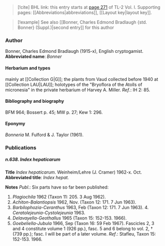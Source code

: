 > [!cite] BHL link: this entry starts at [page 271](https://www.biodiversitylibrary.org/page/33120402) of TL-2 Vol. I.
> Supporting pages: [[Abbreviations|abbreviations]], [[Layout key|layout key]].

> [!example] See also [[Bonner, Charles Edmond Bradlaugh {std. Bonner} (Suppl.)|second entry]] for this author

### Author

Bonner, Charles Edmond Bradlaugh (1915-x), English cryptogamist. 
**Abbreviated name**: *Bonner*

#### Herbarium and types

mainly at [[Collection G|G]]; the plants from Vaud collected before 1940 at [[Collection LAU|LAU]]; holotypes of the "Bryoflora of the Atolls of micronesia" in the private herbarium of Harvey A. Miller.
*Ref*.: IH 2: 85.

#### Bibliography and biography

BFM 964; Bossert p. 45; MW p. 27; Kew 1: 296.

#### Eponymy

*Bonneria* M. Fulford & J. Taylor (1961).

### Publications

##### n.638. Index hepaticarum

**Title**
*Index hepaticarum*. Weinheim/Lehre (J. Cramer) 1962-x. Oct.
**Abbreviated title**: *Index hepat.*

**Notes**
*Publ*.: Six parts have so far been published:
1. *Plagiochila* 1962 (Taxon 11: 205. 3 Aug 1962).
2. *Achiton-Balantiopsis* 1962, Nov. (Taxon 12: 171. 7 Jun 1963).
3. *Barbilophozia-Ceranthus* 1963, Feb (Taxon 12: 171. 7 Jun 1963). 4. *Ceratolejeunia-Cystolejeunia* 1963.
5. *Delavayella-Geothallus* 1965 (Taxon 15: 152-153. 1966).
6. *Goebeliella-Jubula* 1966, Sep (Taxon 16: 59 Feb 1967).
Fascicles 2, 3 and 4 constitute volume 1 (926 pp.), fasc. 5 and 6 belong to vol. 2, † (739 pp.); fasc. I will be part of a later volume.
*Ref*.: Stafleu, Taxon 15: 152-153. 1966.

